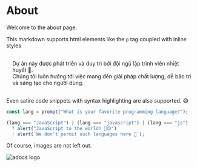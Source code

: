 # About

Welcome to the about page.

This markdown supports html elements like the `p` tag coupled with inline styles

<p style="color: var(--vp-c-brand-dark); border: 1px solid var(--vp-c-brand-dark); border-radius:5px; padding: 1rem;">
Dự án này được phát triển và duy trì bởi đội ngũ lập trình viên nhiệt huyết 💪.<br>
Chúng tôi luôn hướng tới việc mang đến giải pháp chất lượng, dễ bảo trì và sáng tạo cho người dùng.
</p>


Even satire code snippets with syntax highlighting are also supported. 😅

```js
const lang = prompt("What is your favorite programming language?");

(lang === "JavaScript") | (lang === "javascript") | (lang === "js")
  ? alert("JavaScript to the world! 🚀🟡")
  : alert(`We don't permit such languages here 💩`);
```

Of course, images are not left out.

<img src="/logo.svg" alt="adocs logo">
